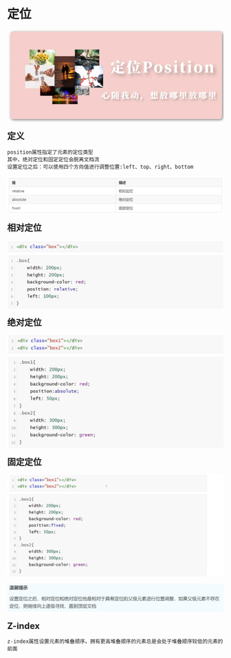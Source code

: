 <h1>定位</h1>

![Alt text](image.png)

<b style="font-size:20px">定义</b>

    position属性指定了元素的定位类型
    其中，绝对定位和固定定位会脱离文档流
    设置定位之后：可以使用四个方向值进行调整位置:left、top、right、bottom
![Alt text](image-1.png)


<b style="font-size:20px">相对定位</b>

![Alt text](image-2.png)

<b style="font-size:20px">绝对定位</b>

![Alt text](image-4.png)

<b style="font-size:20px">固定定位</b>

![Alt text](image-5.png)

![Alt text](image-6.png)

<b style="font-size:20px">Z-index</b>

    z-index属性设置元素的堆叠顺序。拥有更高堆叠顺序的元素总是会处于堆叠顺序较低的元素的前面

    